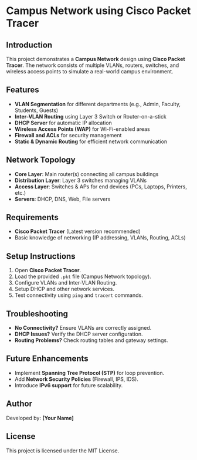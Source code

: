 # Campus Network using Cisco Packet Tracer

## Introduction
This project demonstrates a **Campus Network** design using **Cisco Packet Tracer**. The network consists of multiple VLANs, routers, switches, and wireless access points to simulate a real-world campus environment.

## Features
- **VLAN Segmentation** for different departments (e.g., Admin, Faculty, Students, Guests)
- **Inter-VLAN Routing** using Layer 3 Switch or Router-on-a-stick
- **DHCP Server** for automatic IP allocation
- **Wireless Access Points (WAP)** for Wi-Fi-enabled areas
- **Firewall and ACLs** for security management
- **Static & Dynamic Routing** for efficient network communication

## Network Topology
- **Core Layer**: Main router(s) connecting all campus buildings
- **Distribution Layer**: Layer 3 switches managing VLANs
- **Access Layer**: Switches & APs for end devices (PCs, Laptops, Printers, etc.)
- **Servers**: DHCP, DNS, Web, File servers

## Requirements
- **Cisco Packet Tracer** (Latest version recommended)
- Basic knowledge of networking (IP addressing, VLANs, Routing, ACLs)

## Setup Instructions
1. Open **Cisco Packet Tracer**.
2. Load the provided `.pkt` file (Campus Network topology).
3. Configure VLANs and Inter-VLAN Routing.
4. Setup DHCP and other network services.
5. Test connectivity using `ping` and `tracert` commands.

## Troubleshooting
- **No Connectivity?** Ensure VLANs are correctly assigned.
- **DHCP Issues?** Verify the DHCP server configuration.
- **Routing Problems?** Check routing tables and gateway settings.

## Future Enhancements
- Implement **Spanning Tree Protocol (STP)** for loop prevention.
- Add **Network Security Policies** (Firewall, IPS, IDS).
- Introduce **IPv6 support** for future scalability.

## Author
Developed by: **[Your Name]**

## License
This project is licensed under the MIT License.

